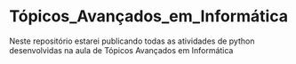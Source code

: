# Tópicos_Avançados_em_Informática
Neste repositório estarei publicando todas as atividades de python desenvolvidas na aula de Tópicos Avançados em Informática
